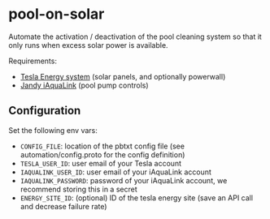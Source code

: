 # pool-on-solar

Automate the activation / deactivation of the pool cleaning system so that it only runs when excess solar power is available.

Requirements:

* [Tesla Energy system](https://www.tesla.com/energy) (solar panels, and optionally powerwall)
* [Jandy iAquaLink](https://www.jandy.com/en/products/controls/system-components/interfaces/iaqualink) (pool pump controls)

## Configuration

Set the following env vars:

- `CONFIG_FILE`: location of the pbtxt config file (see automation/config.proto for the config definition)
- `TESLA_USER_ID`: user email of your Tesla account
- `IAQUALINK_USER_ID`: user email of your iAquaLink account 
- `IAQUALINK_PASSWORD`: password of your iAquaLink account, we recommend storing this in a secret
- `ENERGY_SITE_ID`: (optional) ID of the tesla energy site (save an API call and decrease failure rate)
